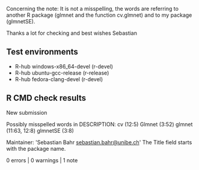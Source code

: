 Concerning the note: It is not a misspelling, the words are referring to another R package (glmnet and the function cv.glmnet) and to my package (glmnetSE). 

Thanks a lot for checking and best wishes Sebastian

## Test environments
- R-hub windows-x86_64-devel (r-devel)
- R-hub ubuntu-gcc-release (r-release)
- R-hub fedora-clang-devel (r-devel)

## R CMD check results
  
  New submission
  
  Possibly misspelled words in DESCRIPTION:
    cv (12:5)
    Glmnet (3:52)
    glmnet (11:63, 12:8)
    glmnetSE (3:8)
  
  Maintainer: 'Sebastian Bahr <sebastian.bahr@unibe.ch>'
  The Title field starts with the package name.

0 errors | 0 warnings | 1 note
